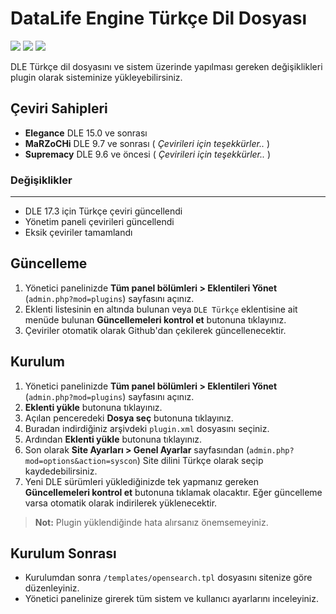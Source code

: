 # DataLife Engine Türkçe Dil Dosyası
<img src="https://img.shields.io/badge/dle-17.3-007dad.svg"> <img src="https://img.shields.io/badge/lang-tr-ce600f.svg"> <img src="https://img.shields.io/badge/license-GNU-60ce0f.svg">

DLE Türkçe dil dosyasını ve sistem üzerinde yapılması gereken değişiklikleri plugin olarak sisteminize yükleyebilirsiniz.

## Çeviri Sahipleri

* **Elegance** DLE 15.0 ve sonrası
* **MaRZoCHi** DLE 9.7 ve sonrası  ( *Çevirileri için teşekkürler..* )
* **Supremacy** DLE 9.6 ve öncesi ( *Çevirileri için teşekkürler..* )

### Değişiklikler
---------
* DLE 17.3 için Türkçe çeviri güncellendi
* Yönetim paneli çevirileri güncellendi
* Eksik çeviriler tamamlandı

## Güncelleme
1. Yönetici panelinizde **Tüm panel bölümleri > Eklentileri Yönet** (`admin.php?mod=plugins`) sayfasını açınız.
2. Eklenti listesinin en altında bulunan veya `DLE Türkçe` eklentisine ait menüde bulunan **Güncellemeleri kontrol et** butonuna tıklayınız.
3. Çeviriler otomatik olarak Github'dan çekilerek güncellenecektir.

## Kurulum
1. Yönetici panelinizde **Tüm panel bölümleri > Eklentileri Yönet** (`admin.php?mod=plugins`) sayfasını açınız.
2. **Eklenti yükle** butonuna tıklayınız.
3. Açılan penceredeki **Dosya seç** butonuna tıklayınız.
4. Buradan indirdiğiniz arşivdeki `plugin.xml` dosyasını seçiniz.
5. Ardından **Eklenti yükle** butonuna tıklayınız.
6. Son olarak **Site Ayarları > Genel Ayarlar** sayfasından (`admin.php?mod=options&action=syscon`) Site dilini Türkçe olarak seçip kaydedebilirsiniz.
7. Yeni DLE sürümleri yüklediğinizde tek yapmanız gereken **Güncellemeleri kontrol et** butonuna tıklamak olacaktır. Eğer güncelleme varsa otomatik olarak indirilerek yüklenecektir.

> **Not:** Plugin yüklendiğinde hata alırsanız önemsemeyiniz.

## Kurulum Sonrası

* Kurulumdan sonra `/templates/opensearch.tpl` dosyasını sitenize göre düzenleyiniz.
* Yönetici panelinize girerek tüm sistem ve kullanıcı ayarlarını inceleyiniz.
